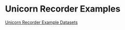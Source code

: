 # Unicorn Recorder Examples

[Unicorn Recorder Example Datasets](https://github.com/unicorn-bi/Unicorn-Suite-Hybrid-Black/tree/master/Unicorn%20Recorder/Datasets)<br>